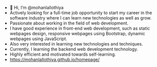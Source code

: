 - 👋 Hi, I’m @mohanlallothiya
- Actively looking for a full-time job opportunity to start my career in the software industry where I can learn new technologies as well as grow. 
- Passionate about working in the field of web development. 
- I have good experience in front-end web development, such as static webpages design, responsive webpages using Bootstrap, dynamic webpages using JavaScript. 
- Also very interested in learning new technologies and techniques. 
- Currently, I learning the backend web development technology. 
- Highly efficient and motivated towards self-learning.
- https://mohanlallothiya.github.io/homepage/
